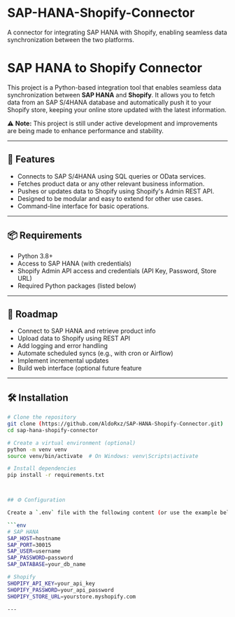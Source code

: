 # SAP-HANA-Shopify-Connector
A connector for integrating SAP HANA with Shopify, enabling seamless data synchronization between the two platforms.


# SAP HANA to Shopify Connector

This project is a Python-based integration tool that enables seamless data synchronization between **SAP HANA** and **Shopify**. It allows you to fetch data from an SAP S/4HANA database and automatically push it to your Shopify store, keeping your online store updated with the latest information.

⚠️ **Note:** This project is still under active development and improvements are being made to enhance performance and stability.

---

## 🚀 Features

- Connects to SAP S/4HANA using SQL queries or OData services.
- Fetches product data or any other relevant business information.
- Pushes or updates data to Shopify using Shopify's Admin REST API.
- Designed to be modular and easy to extend for other use cases.
- Command-line interface for basic operations.

---

## 📦 Requirements

- Python 3.8+
- Access to SAP HANA (with credentials)
- Shopify Admin API access and credentials (API Key, Password, Store URL)
- Required Python packages (listed below)

---

## 🚧 Roadmap
 - Connect to SAP HANA and retrieve product info
 - Upload data to Shopify using REST API
 - Add logging and error handling
 - Automate scheduled syncs (e.g., with cron or Airflow)
 - Implement incremental updates
 - Build web interface (optional future feature

 ---

## 🛠 Installation

```bash
# Clone the repository
git clone (https://github.com/AldoRxz/SAP-HANA-Shopify-Connector.git)
cd sap-hana-shopify-connector

# Create a virtual environment (optional)
python -m venv venv
source venv/bin/activate  # On Windows: venv\Scripts\activate

# Install dependencies
pip install -r requirements.txt



## ⚙️ Configuration

Create a `.env` file with the following content (or use the example below):

```env
# SAP HANA
SAP_HOST=hostname
SAP_PORT=30015
SAP_USER=username
SAP_PASSWORD=password
SAP_DATABASE=your_db_name

# Shopify
SHOPIFY_API_KEY=your_api_key
SHOPIFY_PASSWORD=your_api_password
SHOPIFY_STORE_URL=yourstore.myshopify.com

---

